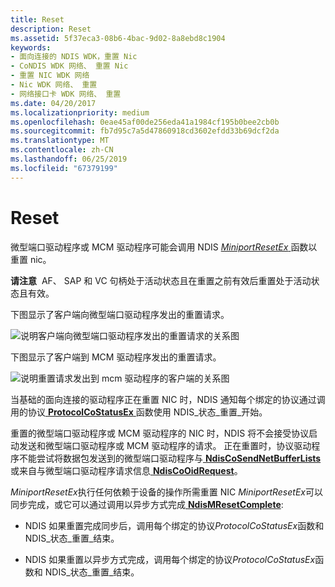 ```yaml
---
title: Reset
description: Reset
ms.assetid: 5f37eca3-08b6-4bac-9d02-8a8ebd8c1904
keywords:
- 面向连接的 NDIS WDK，重置 Nic
- CoNDIS WDK 网络、 重置 Nic
- 重置 NIC WDK 网络
- Nic WDK 网络、 重置
- 网络接口卡 WDK 网络、 重置
ms.date: 04/20/2017
ms.localizationpriority: medium
ms.openlocfilehash: 0eae45af00de256eda41a1984cf195b0bee2cb0b
ms.sourcegitcommit: fb7d95c7a5d47860918cd3602efdd33b69dcf2da
ms.translationtype: MT
ms.contentlocale: zh-CN
ms.lasthandoff: 06/25/2019
ms.locfileid: "67379199"
---
```

# <a name="reset"></a>Reset





微型端口驱动程序或 MCM 驱动程序可能会调用 NDIS [ *MiniportResetEx* ](https://docs.microsoft.com/windows-hardware/drivers/ddi/content/ndis/nc-ndis-miniport_reset)函数以重置 nic。

**请注意**  AF、 SAP 和 VC 句柄处于活动状态且在重置之前有效后重置处于活动状态且有效。

 

下图显示了客户端向微型端口驱动程序发出的重置请求。

![说明客户端向微型端口驱动程序发出的重置请求的关系图](images/cm-27.png)

下图显示了客户端到 MCM 驱动程序发出的重置请求。

![说明重置请求发出到 mcm 驱动程序的客户端的关系图](images/fig1-26.png)

当基础的面向连接的驱动程序正在重置 NIC 时，NDIS 通知每个绑定的协议通过调用的协议[ **ProtocolCoStatusEx** ](https://docs.microsoft.com/windows-hardware/drivers/ddi/content/ndis/nc-ndis-protocol_co_status_ex)函数使用 NDIS\_状态\_重置\_开始。

重置的微型端口驱动程序或 MCM 驱动程序的 NIC 时，NDIS 将不会接受协议启动发送和微型端口驱动程序或 MCM 驱动程序的请求。 正在重置时，协议驱动程序不能尝试将数据包发送到的微型端口驱动程序与[ **NdisCoSendNetBufferLists** ](https://docs.microsoft.com/windows-hardware/drivers/ddi/content/ndis/nf-ndis-ndiscosendnetbufferlists)或来自与微型端口驱动程序请求信息[ **NdisCoOidRequest**](https://docs.microsoft.com/windows-hardware/drivers/ddi/content/ndis/nf-ndis-ndiscooidrequest)。

*MiniportResetEx*执行任何依赖于设备的操作所需重置 NIC *MiniportResetEx*可以同步完成，或它可以通过调用以异步方式完成[ **NdisMResetComplete**](https://docs.microsoft.com/windows-hardware/drivers/ddi/content/ndis/nf-ndis-ndismresetcomplete):

-   NDIS 如果重置完成同步后，调用每个绑定的协议*ProtocolCoStatusEx*函数和 NDIS\_状态\_重置\_结束。

-   NDIS 如果重置以异步方式完成，调用每个绑定的协议*ProtocolCoStatusEx*函数和 NDIS\_状态\_重置\_结束。

 

 





